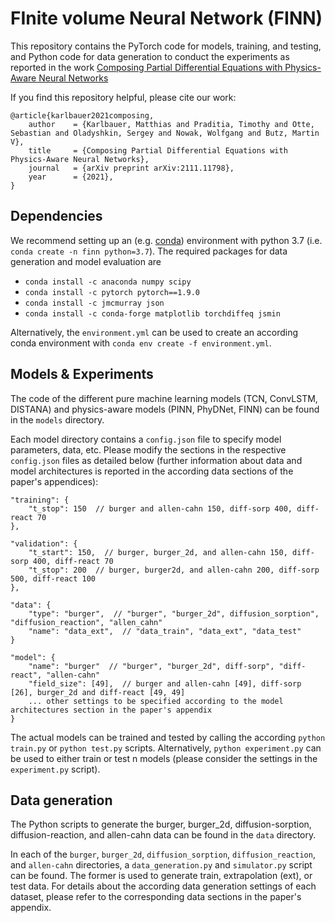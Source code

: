 
# FInite volume Neural Network (FINN)

This repository contains the PyTorch code for models, training, and testing, and Python code for data generation to conduct the experiments as reported in the work [Composing Partial Differential Equations with Physics-Aware Neural Networks](https://arxiv.org/abs/2111.11798)

If you find this repository helpful, please cite our work:

```
@article{karlbauer2021composing,
	author    = {Karlbauer, Matthias and Praditia, Timothy and Otte, Sebastian and Oladyshkin, Sergey and Nowak, Wolfgang and Butz, Martin V},
	title     = {Composing Partial Differential Equations with Physics-Aware Neural Networks},
	journal   = {arXiv preprint arXiv:2111.11798},
	year      = {2021},
}
```

## Dependencies

We recommend setting up an (e.g. [conda](https://docs.conda.io/projects/conda/en/latest/user-guide/tasks/manage-environments.html)) environment with python 3.7 (i.e. `conda create -n finn python=3.7`). The required packages for data generation and model evaluation are

  - `conda install -c anaconda numpy scipy`
  - `conda install -c pytorch pytorch==1.9.0`
  - `conda install -c jmcmurray json`
  - `conda install -c conda-forge matplotlib torchdiffeq jsmin`

Alternatively, the `environment.yml` can be used to create an according conda environment with `conda env create -f environment.yml`.

## Models & Experiments

The code of the different pure machine learning models (TCN, ConvLSTM, DISTANA) and physics-aware models (PINN, PhyDNet, FINN) can be found in the `models` directory.

Each model directory contains a `config.json` file to specify model parameters, data, etc. Please modify the sections in the respective `config.json` files as detailed below (further information about data and model architectures is reported in the according data sections of the paper's appendices):

```
"training": {
	"t_stop": 150  // burger and allen-cahn 150, diff-sorp 400, diff-react 70
},

"validation": {
	"t_start": 150,  // burger, burger_2d, and allen-cahn 150, diff-sorp 400, diff-react 70
	"t_stop": 200  // burger, burger2d, and allen-cahn 200, diff-sorp 500, diff-react 100
},

"data": {
	"type": "burger",  // "burger", "burger_2d", diffusion_sorption", "diffusion_reaction", "allen_cahn"
	"name": "data_ext",  // "data_train", "data_ext", "data_test"
}

"model": {
  	"name": "burger"  // "burger", "burger_2d", diff-sorp", "diff-react", "allen-cahn"
	"field_size": [49],  // burger and allen-cahn [49], diff-sorp [26], burger_2d and diff-react [49, 49]
	... other settings to be specified according to the model architectures section in the paper's appendix
}
```


The actual models can be trained and tested by calling the according `python train.py` or `python test.py` scripts. Alternatively, `python experiment.py` can be used to either train or test n models (please consider the settings in the `experiment.py` script).

## Data generation

The Python scripts to generate the burger, burger_2d, diffusion-sorption, diffusion-reaction, and  allen-cahn data can be found in the `data` directory.

In each of the `burger`, `burger_2d`, `diffusion_sorption`, `diffusion_reaction`, and `allen-cahn` directories, a `data_generation.py` and `simulator.py` script can be found. The former is used to generate train, extrapolation (ext), or test data. For details about the according data generation settings of each dataset, please refer to the corresponding data sections in the paper's appendix.
